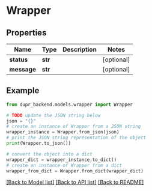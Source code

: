 # Wrapper


## Properties

Name | Type | Description | Notes
------------ | ------------- | ------------- | -------------
**status** | **str** |  | [optional] 
**message** | **str** |  | [optional] 

## Example

```python
from dupr_backend.models.wrapper import Wrapper

# TODO update the JSON string below
json = "{}"
# create an instance of Wrapper from a JSON string
wrapper_instance = Wrapper.from_json(json)
# print the JSON string representation of the object
print(Wrapper.to_json())

# convert the object into a dict
wrapper_dict = wrapper_instance.to_dict()
# create an instance of Wrapper from a dict
wrapper_from_dict = Wrapper.from_dict(wrapper_dict)
```
[[Back to Model list]](../README.md#documentation-for-models) [[Back to API list]](../README.md#documentation-for-api-endpoints) [[Back to README]](../README.md)


